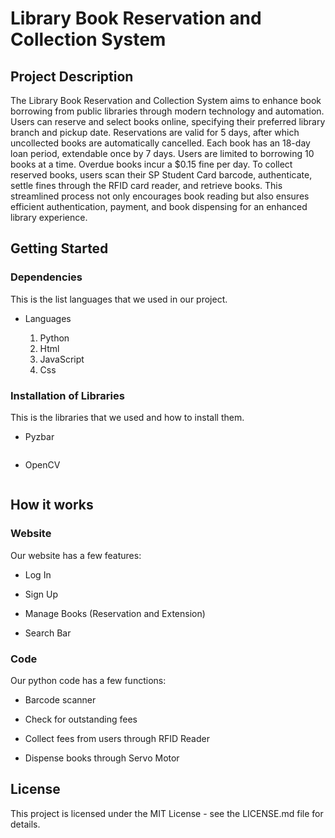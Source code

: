 # Library Book Reservation and Collection System

## Project Description

The Library Book Reservation and Collection System aims to enhance book borrowing from public libraries through modern technology and automation. Users can reserve and select books online, specifying their preferred library branch and pickup date. Reservations are valid for 5 days, after which uncollected books are automatically cancelled. Each book has an 18-day loan period, extendable once by 7 days. Users are limited to borrowing 10 books at a time. Overdue books incur a $0.15 fine per day. To collect reserved books, users scan their SP Student Card barcode, authenticate, settle fines through the RFID card reader, and retrieve books. This streamlined process not only encourages book reading but also ensures efficient authentication, payment, and book dispensing for an enhanced library experience. 

## Getting Started

### Dependencies

This is the list languages that we used in our project. 

* Languages

  1. Python
  2. Html
  3. JavaScript
  4. Css


### Installation of Libraries
This is the libraries that we used and how to install them.

* Pyzbar
```

```
* OpenCV
```

```

## How it works

### Website

Our website has a few features:  

* Log In  

* Sign Up  

* Manage Books (Reservation and Extension)  

* Search Bar  

### Code

Our python code has a few functions:  

* Barcode scanner  

* Check for outstanding fees  

* Collect fees from users through RFID Reader  

* Dispense books through Servo Motor  



## License

This project is licensed under the MIT License - see the LICENSE.md file for details.

